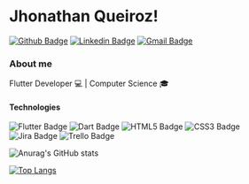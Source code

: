 # Jhonathan Queiroz!

[![Github Badge](https://img.shields.io/badge/GitHub-100000?style=for-the-badge&logo=github&logoColor=white&link=https://github.com/jhonathanqz)](https://github.com/jhonathanqz)
[![Linkedin Badge](https://img.shields.io/badge/LinkedIn-0077B5?style=for-the-badge&logo=linkedin&logoColor=white&link=https://www.linkedin.com/in/jhonathan-queiroz-747365161/)](https://www.linkedin.com/in/jhonathan-queiroz-747365161/)
[![Gmail Badge](https://img.shields.io/badge/Gmail-D14836?style=for-the-badge&logo=gmail&logoColor=white&link=mailto:jhonathanqz011@gmail.com)](mailto:jhonathanqz011@gmail.com)


### About me
Flutter Developer 💻  | 
Computer Science 🎓
#### Technologies
![Flutter Badge](https://img.shields.io/badge/Flutter-02569B?style=for-the-badge&logo=flutter&logoColor=white)
![Dart Badge](https://img.shields.io/badge/Dart-0175C2?style=for-the-badge&logo=dart&logoColor=white)
![HTML5 Badge](https://img.shields.io/badge/HTML5-E34F26?style=for-the-badge&logo=html5&logoColor=white)
![CSS3 Badge](https://img.shields.io/badge/CSS3-1572B6?style=for-the-badge&logo=css3&logoColor=white)
</br>
![Jira Badge](https://img.shields.io/badge/Jira-0052CC?style=for-the-badge&logo=Jira&logoColor=white)
![Trello Badge](https://img.shields.io/badge/Trello-0052CC?style=for-the-badge&logo=trello&logoColor=white)


![Anurag's GitHub stats](https://github-readme-stats.vercel.app/api?username=jhonathanqz&show_icons=true)

[![Top Langs](https://github-readme-stats.vercel.app/api/top-langs/?username=jhonathanqz&layout=compact)](https://github.com/jhonathanqz/github-readme-stats)


